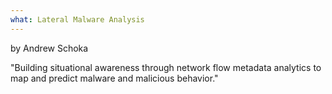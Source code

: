 ```yaml
---
what: Lateral Malware Analysis
---
```

by Andrew Schoka

"Building situational awareness through network flow metadata analytics to map and predict malware and 
malicious behavior."
